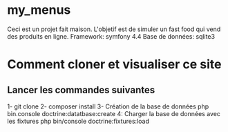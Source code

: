 # my_menus
Ceci est un projet fait maison. L'objetif est de simuler un fast food qui vend des produits en ligne.
Framework: symfony 4.4
Base de données: sqlite3

# Comment cloner et visualiser ce site
## Lancer les commandes suivantes
1- git clone
2- composer install
3- Création de la base de données
php bin.console doctrine:datatbase:create
4: Charger la base de données avec les fixtures 
php bin/console doctrine:fixtures:load
